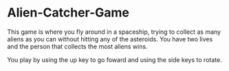 # Alien-Catcher-Game

This game is where you fly around in a spaceship, trying to collect as many aliens as you can without hitting any of the asteroids. You have two lives and
the person that collects the most aliens wins.

You play by using the up key to go foward and using the side keys to rotate.
